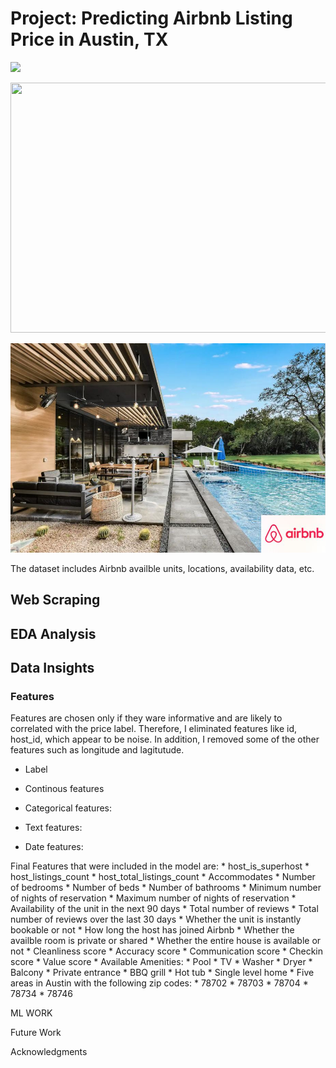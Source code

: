 # Project: Predicting Airbnb Listing Price in Austin, TX
![](images/Introduction.png)

<img src="images/Workflow.jpg" width=800 height = 400>




![](img/Austin_Airbnb.JPG)

The dataset includes Airbnb availble units, locations, availability data, etc.



## Web Scraping





## EDA Analysis





## Data Insights





### Features
Features are chosen only if they ware informative and are likely to correlated with the price label. Therefore, I eliminated features like id, host_id, which appear to be noise. In addition, I removed some of the other features such as longitude and lagitutude.

* Label


* Continous features



* Categorical features:


* Text features:


* Date features: 


Final Features that were included in the model are:
    * host_is_superhost
    * host_listings_count
    * host_total_listings_count
    * Accommodates
    * Number of bedrooms
    * Number of beds
    * Number of bathrooms
    * Minimum number of nights of reservation
    * Maximum number of nights of reservation
    * Availability of the unit in the next 90 days
    * Total number of reviews
    * Total number of reviews over the last 30 days
    * Whether the unit is instantly bookable or not
    * How long the host has joined Airbnb
    * Whether the availble room is private or shared
    * Whether the entire house is available or not
    * Cleanliness score
    * Accuracy score
    * Communication score
    * Checkin score
    * Value score
    * Available Amenities:
        * Pool 
        * TV 
        * Washer 
        * Dryer
        * Balcony
        * Private entrance
        * BBQ grill
        * Hot tub
    * Single level home
    * Five areas in Austin with the following zip codes:
        * 78702
        * 78703
        * 78704
        * 78734
        * 78746







ML WORK








Future Work




Acknowledgments





